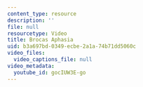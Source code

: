 ```yaml
---
content_type: resource
description: ''
file: null
resourcetype: Video
title: Brocas Aphasia
uid: b3a697bd-0349-ecbe-2a1a-74b71dd5060c
video_files:
  video_captions_file: null
video_metadata:
  youtube_id: gocIUW3E-go
---
```

